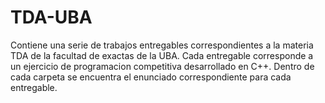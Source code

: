 # TDA-UBA

Contiene una serie de trabajos entregables correspondientes a la materia TDA de la facultad de exactas de la UBA. Cada entregable corresponde a un ejercicio de programacion competitiva desarrollado en C++. 
Dentro de cada carpeta se encuentra el enunciado correspondiente para cada entregable.
